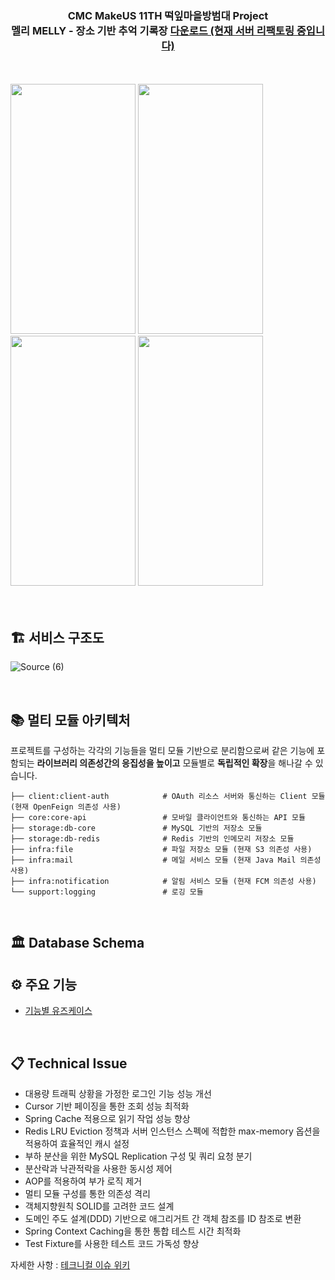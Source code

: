 
<div align="center">

<h3>CMC MakeUS 11TH 떡잎마을방범대 Project <br>
  멜리 MELLY - 장소 기반 추억 기록장 <a href=https://apps.apple.com/kr/app/%EB%A9%9C%EB%A6%AC-melly-%EC%9E%A5%EC%86%8C-%EA%B8%B0%EB%B0%98-%EC%B6%94%EC%96%B5-%EA%B8%B0%EB%A1%9D%EC%9E%A5/id6444202109>다운로드 (현재 서버 리팩토링 중입니다)</a></h3>
</div>
<br>
<br>
<div text-align: center>
<img src="https://user-images.githubusercontent.com/82302520/201556888-178a06ed-6839-43da-8194-5f48739d059d.png"  width="200" height="400">
<img src="https://user-images.githubusercontent.com/82302520/201556895-0a567bee-c4c4-466f-8615-7a804545b848.png"  width="200" height="400">
<img src="https://user-images.githubusercontent.com/82302520/201556897-a05261d3-cd7e-436b-958e-eb8ecf38f3de.png"  width="200" height="400">
<img src="https://user-images.githubusercontent.com/82302520/201556901-cd4c2cc2-0bed-4aab-8e4e-6fffe591f1d1.png"  width="200" height="400">
  </div>

<br>
<br>

## 🏗️ 서비스 구조도
![Source (6)](https://github.com/CMC11th-Melly/Melly_Server/assets/82302520/5381eaa9-f9af-48d8-aa45-0b943447fd0d)


<br>

## 📚 멀티 모듈 아키텍처
프로젝트를 구성하는 각각의 기능들을 멀티 모듈 기반으로 분리함으로써 같은 기능에 포함되는 **라이브러리 의존성간의 응집성을 높이고** 모듈별로 **독립적인 확장**을 해나갈 수 있습니다. 
```
├── client:client-auth            # OAuth 리소스 서버와 통신하는 Client 모듈 (현재 OpenFeign 의존성 사용)
├── core:core-api                 # 모바일 클라이언트와 통신하는 API 모듈    
├── storage:db-core               # MySQL 기반의 저장소 모듈
├── storage:db-redis              # Redis 기반의 인메모리 저장소 모듈
├── infra:file                    # 파일 저장소 모듈 (현재 S3 의존성 사용)     
├── infra:mail                    # 메일 서비스 모듈 (현재 Java Mail 의존성 사용)
├── infra:notification            # 알림 서비스 모듈 (현재 FCM 의존성 사용) 
└── support:logging               # 로깅 모듈          
```
<br>

## 🏛️ Database Schema

## ⚙️ 주요 기능
- [기능별 유즈케이스](https://github.com/CMC11th-Melly/Melly_Server/wiki/Use-Case)
<br>

## 📋 Technical Issue

- 대용량 트래픽 상황을 가정한 로그인 기능 성능 개선
- Cursor 기반 페이징을 통한 조회 성능 최적화
- Spring Cache 적용으로 읽기 작업 성능 향상
- Redis LRU Eviction 정책과 서버 인스턴스 스펙에 적합한 max-memory 옵션을 적용하여 효율적인 캐시 설정
- 부하 분산을 위한 MySQL Replication 구성 및 쿼리 요청 분기
- 분산락과 낙관적락을 사용한 동시성 제어
- AOP를 적용하여 부가 로직 제거
- 멀티 모듈 구성를 통한 의존성 격리
- 객체지향원칙 SOLID를 고려한 코드 설계
- 도메인 주도 설계(DDD) 기반으로 애그리거트 간 객체 참조를 ID 참조로 변환
- Spring Context Caching을 통한 통합 테스트 시간 최적화
- Test Fixture를 사용한 테스트 코드 가독성 향상

자세한 사항 : [테크니컬 이슈 위키](https://github.com/CMC11th-Melly/Melly_Server/wiki/Technical-Issue)

